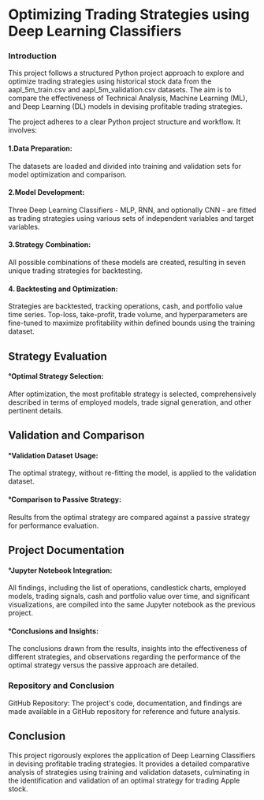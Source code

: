 # Optimizing Trading Strategies using Deep Learning Classifiers

### Introduction
This project follows a structured Python project approach to explore and optimize trading strategies using historical stock data from the aapl_5m_train.csv and aapl_5m_validation.csv datasets. The aim is to compare the effectiveness of Technical Analysis, Machine Learning (ML), and Deep Learning (DL) models in devising profitable trading strategies.


The project adheres to a clear Python project structure and workflow. It involves:

#### 1.Data Preparation:
The datasets are loaded and divided into training and validation sets for model optimization and comparison.
#### 2.Model Development: 
Three Deep Learning Classifiers - MLP, RNN, and optionally CNN - are fitted as trading strategies using various sets of independent variables and target variables.
#### 3.Strategy Combination:
All possible combinations of these models are created, resulting in seven unique trading strategies for backtesting.
#### 4. Backtesting and Optimization: 
Strategies are backtested, tracking operations, cash, and portfolio value time series. Top-loss, take-profit, trade volume, and hyperparameters are fine-tuned to maximize profitability within defined bounds using the training dataset.
## Strategy Evaluation
#### °Optimal Strategy Selection: 
After optimization, the most profitable strategy is selected, comprehensively described in terms of employed models, trade signal generation, and other pertinent details.
## Validation and Comparison
#### °Validation Dataset Usage: 
The optimal strategy, without re-fitting the model, is applied to the validation dataset.
#### °Comparison to Passive Strategy: 
Results from the optimal strategy are compared against a passive strategy for performance evaluation.
## Project Documentation
#### °Jupyter Notebook Integration: 
All findings, including the list of operations, candlestick charts, employed models, trading signals, cash and portfolio value over time, and significant visualizations, are compiled into the same Jupyter notebook as the previous project.
#### °Conclusions and Insights:
The conclusions drawn from the results, insights into the effectiveness of different strategies, and observations regarding the performance of the optimal strategy versus the passive approach are detailed.
### Repository and Conclusion
GitHub Repository: The project's code, documentation, and findings are made available in a GitHub repository for reference and future analysis.
## Conclusion
This project rigorously explores the application of Deep Learning Classifiers in devising profitable trading strategies. It provides a detailed comparative analysis of strategies using training and validation datasets, culminating in the identification and validation of an optimal strategy for trading Apple stock.



